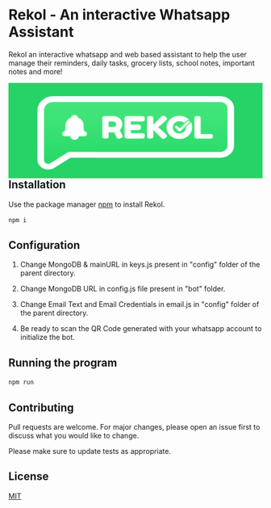 # Rekol - An interactive Whatsapp Assistant

Rekol an interactive whatsapp and web based assistant to help the user manage their reminders, daily tasks, grocery lists, school notes, important notes and more!

<img src="./public/img/Logo.png"
     alt="Rekol"
     style="float: left; margin-right: 10px;" />

## Installation

Use the package manager [npm](https://www.npmjs.com/) to install Rekol.

```bash
npm i
```
## Configuration
1) Change MongoDB & mainURL in keys.js present in "config" folder of the parent directory.

2) Change MongoDB URL in config.js file present in "bot" folder.

3) Change Email Text and Email Credentials in email.js in "config" folder of the parent directory.

4) Be ready to scan the QR Code generated with your whatsapp account to initialize the bot.

## Running the program
```bash
npm run
```

## Contributing
Pull requests are welcome. For major changes, please open an issue first to discuss what you would like to change.

Please make sure to update tests as appropriate.

## License
[MIT](https://choosealicense.com/licenses/mit/)